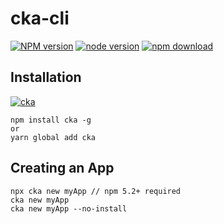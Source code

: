 # cka-cli

[![NPM version][npm-image]][npm-url]
[![node version][node-image]][node-url]
[![npm download][download-image]][download-url]

[npm-image]: http://img.shields.io/npm/v/cka.svg?style=flat-square
[npm-url]: http://npmjs.org/package/cka
[node-image]: https://img.shields.io/badge/node.js-%3E=_0.10-green.svg?style=flat-square
[node-url]: http://nodejs.org/download/
[download-image]: https://img.shields.io/npm/dm/cka.svg?style=flat-square
[download-url]: https://npmjs.org/package/cka


## Installation

[![cka](https://nodei.co/npm/cka.png)](https://npmjs.org/package/cka)

```
npm install cka -g
or
yarn global add cka
```

## Creating an App

```
npx cka new myApp // npm 5.2+ required
cka new myApp
cka new myApp --no-install
```